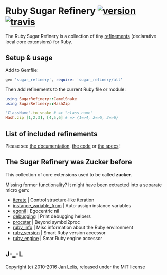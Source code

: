 # Ruby Sugar Refinery [![version](https://badge.fury.io/rb/sugar_refinery.svg)](http://badge.fury.io/rb/sugar_refinery) [![travis](https://travis-ci.org/janlelis/sugar_refinery.png?branch=master)](https://travis-ci.org/janlelis/sugar_refinery)

The Ruby Sugar Refinery is a collection of tiny [refinements](http://ruby-doc.org/core-2.3.0/doc/syntax/refinements_rdoc.html) (declarative local core extensions) for Ruby.

## Setup & usage

Add to Gemfile:

```ruby
gem 'sugar_refinery', require: 'sugar_refinery/all'
```

Then add refinements to the current Ruby file or module:

```ruby
using SugarRefinery::CamelSnake
using SugarRefinery::HashZip

"ClassName".to_snake # => "class_name"
Hash.zip [1,2,3], [4,5,6] # => {1=>4, 2=>5, 3=>6}
```

## List of included refinements

Please see [the documentation](http://janlelis.github.io/sugar_refinery), [the code](https://github.com/janlelis/sugar_refinery/tree/master/lib/sugar_refinery) or [the specs](https://github.com/janlelis/sugar_refinery/tree/master/spec)!

## The Sugar Refinery was Zucker before

This collection of core extensions used to be called **zucker**.

Missing former functionality? It might have been extracted into a separate micro gem:

* [iterate](https://github.com/janlelis/iterate) | Control structure-like iteration
* [instance_variable_from](https://github.com/janlelis/instance_variable_from) | Auto-assign instance variables
* [egonil](https://github.com/janlelis/egonil) | Egocentric nil
* [debugging](https://github.com/janlelis/debugging) | Print debugging helpers
* [procstar](https://github.com/janlelis/procstar) | Beyond symbol2proc
* [ruby_info](https://github.com/janlelis/ruby_info) | Misc information about the Ruby environment
* [ruby_version](https://github.com/janlelis/ruby_version) | Smart Ruby version accessor
* [ruby_engine](https://github.com/janlelis/ruby_engine) | Smar Ruby engine accessor

## J-_-L

Copyright (c) 2010-2016 [Jan Lelis](http://janlelis.com), released under the MIT license
